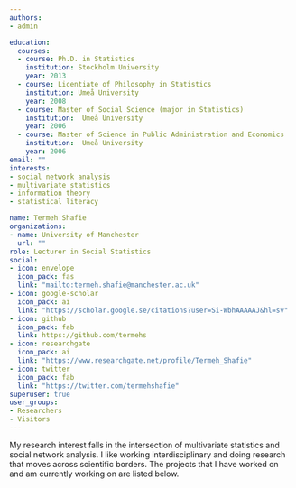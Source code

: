 ```yaml
---
authors:
- admin

education:
  courses:
  - course: Ph.D. in Statistics
    institution: Stockholm University
    year: 2013
  - course: Licentiate of Philosophy in Statistics
    institution: Umeå University
    year: 2008
  - course: Master of Social Science (major in Statistics)
    institution:  Umeå University
    year: 2006
  - course: Master of Science in Public Administration and Economics
    institution:  Umeå University
    year: 2006
email: ""
interests:
- social network analysis
- multivariate statistics
- information theory
- statistical literacy

name: Termeh Shafie
organizations:
- name: University of Manchester
  url: ""
role: Lecturer in Social Statistics
social:
- icon: envelope
  icon_pack: fas
  link: "mailto:termeh.shafie@manchester.ac.uk"
- icon: google-scholar
  icon_pack: ai
  link: "https://scholar.google.se/citations?user=Si-WbhAAAAAJ&hl=sv"
- icon: github
  icon_pack: fab
  link: https://github.com/termehs
- icon: researchgate
  icon_pack: ai
  link: "https://www.researchgate.net/profile/Termeh_Shafie"
- icon: twitter
  icon_pack: fab
  link: "https://twitter.com/termehshafie"
superuser: true
user_groups:
- Researchers
- Visitors
---
```

My research interest falls in the intersection of multivariate statistics and social network analysis. I like working interdisciplinary and doing research that moves across scientific borders. The projects that I have worked on and am currently working on are listed below.


